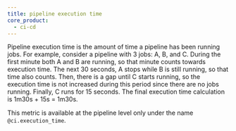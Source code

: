 ```yaml
---
title: pipeline execution time
core_product:
  - ci-cd
---
```

Pipeline execution time is the amount of time a pipeline has been running jobs.
For example, consider a pipeline with 3 jobs: A, B, and C. During the first minute both A and B are running, so that minute counts towards execution time. The next 30 seconds, A stops while B is still running, so that time also counts. Then, there is a gap until C starts running, so the execution time is not increased during this period since there are no jobs running. Finally, C runs for 15 seconds. The final execution time calculation is 1m30s + 15s = 1m30s.

This metric is available at the pipeline level only under the name `@ci.execution_time`.
